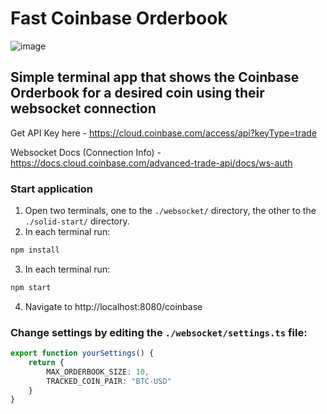 # Fast Coinbase Orderbook
![image](https://github.com/JosiahLeas/CoinbaseOrderbookWebsocket/assets/17595354/9885fcf0-044b-4939-b23c-279f6399b0b6)

## Simple terminal app that shows the Coinbase Orderbook for a desired coin using their websocket connection

Get API Key here - https://cloud.coinbase.com/access/api?keyType=trade

Websocket Docs (Connection Info) - https://docs.cloud.coinbase.com/advanced-trade-api/docs/ws-auth

### Start application
1. Open two terminals, one to the `./websocket/` directory, the other to the `./solid-start/` directory.
2. In each terminal run:
```sh
npm install
```
3. In each terminal run:
```sh
npm start
```

4. Navigate to http://localhost:8080/coinbase

   
### Change settings by editing the `./websocket/settings.ts` file: 

```ts
export function yourSettings() {
    return {
        MAX_ORDERBOOK_SIZE: 10,
        TRACKED_COIN_PAIR: "BTC-USD"
    }
}
```
